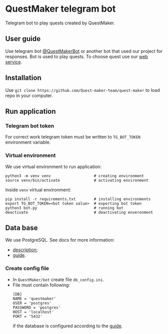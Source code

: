 # QuestMaker telegram bot
Telegram bot to play quests created by QuestMaker.
## User guide
Use telegram bot [@QuestMakerBot](https://t.me/QuestMakerBot) or another bot that used our project for responses.
Bot is used to play quests. To choose quest use our [web service](../website/README.md).
## Installation
Use `git clone https://github.com/Quest-maker-team/quest-maker` to load repo in your computer.
## Run application
### Telegram bot token
For correct work telegram token must be written to `TG_BOT_TOKEN` environment variable.
### Virtual environment
We use virtual environment to run application:
```
python3 -m venv venv                   # creating environment
source venv/bin/activate               # activating environment
```
Inside `venv` virtual environment:
```
pip install -r requirements.txt        # installing environments
export TG_BOT_TOKEN=<bot token value>  # exporting bot token
python3 bot.py                         # running bot
deactivate                             # deactivating enveronment
```
## Data base
We use PostgreSQL. See docs for more information:
+ [description](../docs/db_description.md);
+ [guide](../docs/db_guide.md).
### Create config file
* In `QuestMaker/bot` create file `db_config.ini`.
* File must contain following:
  ```
  [DB]
  NAME = 'questmaker'
  USER = 'postgres'
  PASSWORD = 'postgres'
  HOST = 'localhost'
  PORT = '5432'
  ```
  if the database is configured according to the [guide](../docs/db_guide.md).